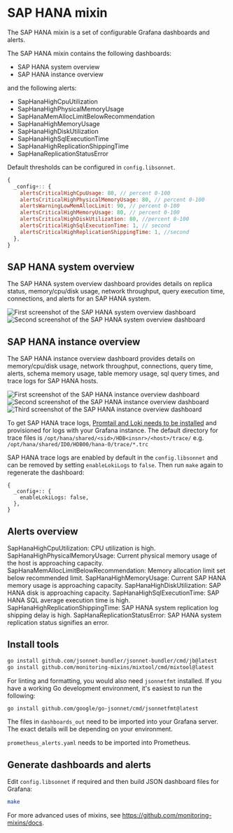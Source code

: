 # SAP HANA mixin

The SAP HANA mixin is a set of configurable Grafana dashboards and alerts.

The SAP HANA mixin contains the following dashboards:

- SAP HANA system overview
- SAP HANA instance overview

and the following alerts:

- SapHanaHighCpuUtilization
- SapHanaHighPhysicalMemoryUsage
- SapHanaMemAllocLimitBelowRecommendation
- SapHanaHighMemoryUsage
- SapHanaHighDiskUtilization
- SapHanaHighSqlExecutionTime
- SapHanaHighReplicationShippingTime
- SapHanaReplicationStatusError

Default thresholds can be configured in `config.libsonnet`.

```js
{
  _config+:: {
    alertsCriticalHighCpuUsage: 80, // percent 0-100
    alertsCriticalHighPhysicalMemoryUsage: 80, // percent 0-100
    alertsWarningLowMemAllocLimit: 90, // percent 0-100
    alertsCriticalHighMemoryUsage: 80, // percent 0-100
    alertsCriticalHighDiskUtilization: 80, //percent 0-100
    alertsCriticalHighSqlExecutionTime: 1, // second
    alertsCriticalHighReplicationShippingTime: 1, //second
  },
}
```
## SAP HANA system overview

The SAP HANA system overview dashboard provides details on replica status, memory/cpu/disk usage, network throughput, query execution time, connections, and alerts for an SAP HANA system. 

![First screenshot of the SAP HANA system overview dashboard](https://storage.googleapis.com/grafanalabs-integration-assets/sap-hana/screenshots/sap-hana-system-overview-1.png)
![Second screenshot of the SAP HANA system overview dashboard](https://storage.googleapis.com/grafanalabs-integration-assets/sap-hana/screenshots/sap-hana-system-overview-2.png)

## SAP HANA instance overview

The SAP HANA instance overview dashboard provides details on memory/cpu/disk usage, network throughput, connections, query time, alerts, schema memory usage, table memory usage, sql query times, and trace logs for SAP HANA hosts.

![First screenshot of the SAP HANA instance overview dashboard](https://storage.googleapis.com/grafanalabs-integration-assets/sap-hana/screenshots/sap-hana-instance-overview-1.png)
![Second screenshot of the SAP HANA instance overview dashboard](https://storage.googleapis.com/grafanalabs-integration-assets/sap-hana/screenshots/sap-hana-instance-overview-2.png)
![Third screenshot of the SAP HANA instance overview dashboard](https://storage.googleapis.com/grafanalabs-integration-assets/sap-hana/screenshots/sap-hana-instance-overview-3.png)

To get SAP HANA trace logs, [Promtail and Loki needs to be installed](https://grafana.com/docs/loki/latest/installation/) and provisioned for logs with your Grafana instance. The default directory for trace files is `/opt/hana/shared/<sid>/HDB<insnr>/<host>/trace/` e.g. `/opt/hana/shared/ID0/HDB00/hana-0/trace/*.trc`

SAP HANA trace logs are enabled by default in the `config.libsonnet` and can be removed by setting `enableLokiLogs` to `false`. Then run `make` again to regenerate the dashboard:

```
{
  _config+:: {
    enableLokiLogs: false,
  },
}
```

## Alerts overview

SapHanaHighCpuUtilization: CPU utilization is high.
SapHanaHighPhysicalMemoryUsage: Current physical memory usage of the host is approaching capacity.
SapHanaMemAllocLimitBelowRecommendation: Memory allocation limit set below recommended limit.
SapHanaHighMemoryUsage: Current SAP HANA memory usage is approaching capacity.
SapHanaHighDiskUtilization: SAP HANA disk is approaching capacity.
SapHanaHighSqlExecutionTime: SAP HANA SQL average execution time is high.
SapHanaHighReplicationShippingTime: SAP HANA system replication log shipping delay is high.
SapHanaReplicationStatusError: SAP HANA system replication status signifies an error.

## Install tools

```bash
go install github.com/jsonnet-bundler/jsonnet-bundler/cmd/jb@latest
go install github.com/monitoring-mixins/mixtool/cmd/mixtool@latest
```

For linting and formatting, you would also need `jsonnetfmt` installed. If you
have a working Go development environment, it's easiest to run the following:

```bash
go install github.com/google/go-jsonnet/cmd/jsonnetfmt@latest
```

The files in `dashboards_out` need to be imported
into your Grafana server. The exact details will be depending on your environment.

`prometheus_alerts.yaml` needs to be imported into Prometheus.

## Generate dashboards and alerts

Edit `config.libsonnet` if required and then build JSON dashboard files for Grafana:

```bash
make
```

For more advanced uses of mixins, see
https://github.com/monitoring-mixins/docs.
